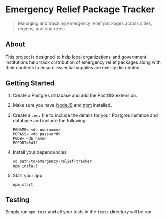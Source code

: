 # Emergency Relief Package Tracker

> Managing and tracking emergency relief packages across cities, regions, and countries.

## About

This project is designed to help local organizations and government institutions help track distribution of emergency relief packages along with their contents to ensure essential supplies are evenly distributed.

## Getting Started


1. Create a Postgres database and add the PostGIS extension.

2. Make sure you have [NodeJS](https://nodejs.org/) and [npm](https://www.npmjs.com/) installed.
3. Create a `.env` file to include the details for your Postgres instance and database and include the following:

    ```
    PGNAME= <db username>
    PGPASS= <db password>
    PGDB= <db name>
    PGPORT=5432
    ```
4. Install your dependencies

    ```
    cd path/to/emergency-relief-tracker
    npm install
    ```

5. Start your app

    ```
    npm start
    ```

## Testing

Simply run `npm test` and all your tests in the `test/` directory will be run.
